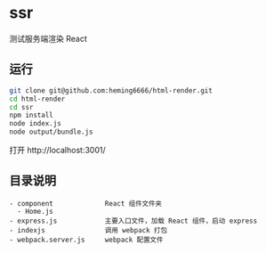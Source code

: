 # ssr

测试服务端渲染 React

## 运行

```bash
git clone git@github.com:heming6666/html-render.git
cd html-render
cd ssr
npm install
node index.js
node output/bundle.js
```

打开 http://localhost:3001/

## 目录说明

```
- component             React 组件文件夹
  - Home.js
- express.js            主要入口文件，加载 React 组件，启动 express
- indexjs               调用 webpack 打包
- webpack.server.js     webpack 配置文件
```
